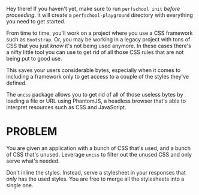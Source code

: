 Hey there! If you haven't yet, make sure to run `perfschool init` _before proceeding_.
It will create a `perfschool-playground` directory with everything you need to get started.

From time to time, you'll work on a project where you use a CSS framework such as `Bootstrap`.
Or, you may be working in a legacy project with tons of CSS that you just _know_ it's not being
used anymore. In these cases there's a nifty little tool you can use to get rid of all those CSS
rules that are not being put to good use.

This saves your users considerable bytes, especially when it comes to including a framework only
to get access to a couple of the styles they've defined.

The `uncss` package allows you to get rid of all of those useless bytes by loading a file or URL
using PhantomJS, a headless browser that's able to interpret resources such as CSS and JavaScript.

# PROBLEM

You are given an application with a bunch of CSS that's used, and a bunch of CSS that's unused.
Leverage `uncss` to filter out the unused CSS and only serve what's needed.

Don't inline the styles. Instead, serve a stylesheet in your responses that *only* has the used
styles. You are free to merge all the stylesheets into a single one.
